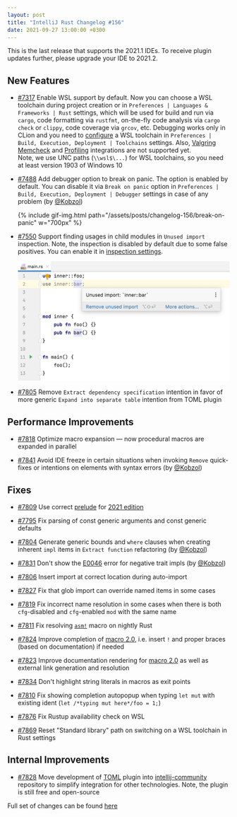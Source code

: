 ```yaml
---
layout: post
title: "IntelliJ Rust Changelog #156"
date: 2021-09-27 13:00:00 +0300
---
```


This is the last release that supports the 2021.1 IDEs. To receive plugin updates further, please upgrade
your IDE to 2021.2.

## New Features

* [#7317] Enable WSL support by default. Now you can choose a WSL toolchain during project creation or in `Preferences | Languages & Frameworks | Rust` settings,
          which will be used for build and run via `cargo`, code formatting via `rustfmt`, on-the-fly code analysis via `cargo check` or `clippy`, code coverage via `grcov`, etc.
          Debugging works only in CLion and you need to [configure](https://www.jetbrains.com/help/clion/how-to-use-wsl-development-environment-in-product.html#wsl-tooclhain) a WSL toolchain in `Preferences | Build, Execution, Deployment | Toolchains` settings.
          Also, [Valgring Memcheck](https://plugins.jetbrains.com/plugin/8182-rust/docs/rust-valgrind.html) and [Profiling](https://plugins.jetbrains.com/plugin/8182-rust/docs/rust-profiler.html) integrations are not supported yet.<br/>
          Note, we use UNC paths (`\\wsl$\...`) for WSL toolchains, so you need at least version 1903 of Windows 10

* [#7488] Add debugger option to break on panic. The option is enabled by default.
          You can disable it via `Break on panic` option in `Preferences | Build, Execution, Deployment | Debugger` settings in case of any problem (by [@Kobzol])

    {% include gif-img.html path="/assets/posts/changelog-156/break-on-panic" w="700px" %}

* [#7550] Support finding usages in child modules in `Unused import` inspection.
          Note, the inspection is disabled by default due to some false positives.
          You can enable it in [inspection settings](https://plugins.jetbrains.com/plugin/8182-rust/docs/rust-code-analysis.html#inspection-settings).

    <img src="/assets/posts/changelog-156/unused-import-child-modules.png" alt="Unused imports child modules" width="700px">

* [#7805] Remove `Extract dependency specification` intention in favor of more generic `Expand into separate table` intention from TOML plugin

## Performance Improvements

* [#7818] Optimize macro expansion — now procedural macros are expanded in parallel

* [#7841] Avoid IDE freeze in certain situations when invoking `Remove` quick-fixes or intentions on elements with syntax errors (by [@Kobzol])

## Fixes

* [#7809] Use correct [prelude](https://doc.rust-lang.org/stable/edition-guide/rust-2021/prelude.html) for [2021 edition](https://doc.rust-lang.org/stable/edition-guide/rust-2021/)

* [#7795] Fix parsing of const generic arguments and const generic defaults

* [#7804] Generate generic bounds and `where` clauses when creating inherent `impl` items in `Extract function` refactoring (by [@Kobzol])

* [#7831] Don't show the [E0046](https://doc.rust-lang.org/error-index.html#E0046) error for negative trait impls (by [@Kobzol])

* [#7806] Insert import at correct location during auto-import

* [#7827] Fix that glob import can override named items in some cases

* [#7819] Fix incorrect name resolution in some cases when there is both `cfg`-disabled and `cfg`-enabled `mod` with the same name

* [#7811] Fix resolving [`asm!`](https://doc.rust-lang.org/beta/unstable-book/library-features/asm.html) macro on nightly Rust

* [#7824] Improve completion of [macro 2.0](https://rust-lang.github.io/rfcs/1584-macros.html), i.e. insert `!` and proper braces (based on documentation) if needed

* [#7823] Improve documentation rendering for [macro 2.0](https://rust-lang.github.io/rfcs/1584-macros.html) as well as external link generation and resolution

* [#7834] Don't highlight string literals in macros as exit points

* [#7810] Fix showing completion autopopup when typing `let mut` with existing ident (`let /*typing mut here*/foo = 1;`)

* [#7876] Fix Rustup availability check on WSL

* [#7869] Reset "Standard library" path on switching on a WSL toolchain in Rust settings

## Internal Improvements

* [#7828] Move development of [TOML](https://plugins.jetbrains.com/plugin/8195-toml) plugin into [intellij-community](https://github.com/JetBrains/intellij-community/tree/master/plugins/toml) repository to simplify integration for other technologies.
Note, the plugin is still free and open-source

Full set of changes can be found [here](https://github.com/intellij-rust/intellij-rust/milestone/64?closed=1)

[@Kobzol]: https://github.com/Kobzol

[#7317]: https://github.com/intellij-rust/intellij-rust/pull/7317
[#7488]: https://github.com/intellij-rust/intellij-rust/pull/7488
[#7550]: https://github.com/intellij-rust/intellij-rust/pull/7550
[#7795]: https://github.com/intellij-rust/intellij-rust/pull/7795
[#7804]: https://github.com/intellij-rust/intellij-rust/pull/7804
[#7805]: https://github.com/intellij-rust/intellij-rust/pull/7805
[#7806]: https://github.com/intellij-rust/intellij-rust/pull/7806
[#7809]: https://github.com/intellij-rust/intellij-rust/pull/7809
[#7810]: https://github.com/intellij-rust/intellij-rust/pull/7810
[#7811]: https://github.com/intellij-rust/intellij-rust/pull/7811
[#7818]: https://github.com/intellij-rust/intellij-rust/pull/7818
[#7819]: https://github.com/intellij-rust/intellij-rust/pull/7819
[#7823]: https://github.com/intellij-rust/intellij-rust/pull/7823
[#7824]: https://github.com/intellij-rust/intellij-rust/pull/7824
[#7827]: https://github.com/intellij-rust/intellij-rust/pull/7827
[#7828]: https://github.com/intellij-rust/intellij-rust/pull/7828
[#7831]: https://github.com/intellij-rust/intellij-rust/pull/7831
[#7834]: https://github.com/intellij-rust/intellij-rust/pull/7834
[#7841]: https://github.com/intellij-rust/intellij-rust/pull/7841
[#7861]: https://github.com/intellij-rust/intellij-rust/pull/7861
[#7869]: https://github.com/intellij-rust/intellij-rust/pull/7869
[#7876]: https://github.com/intellij-rust/intellij-rust/pull/7876
